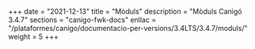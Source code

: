 +++
date        = "2021-12-13"
title       = "Mòduls"
description = "Mòduls Canigó 3.4.7"
sections    = "canigo-fwk-docs"
enllac		= "/plataformes/canigo/documentacio-per-versions/3.4LTS/3.4.7/moduls/"
weight      = 5
+++
